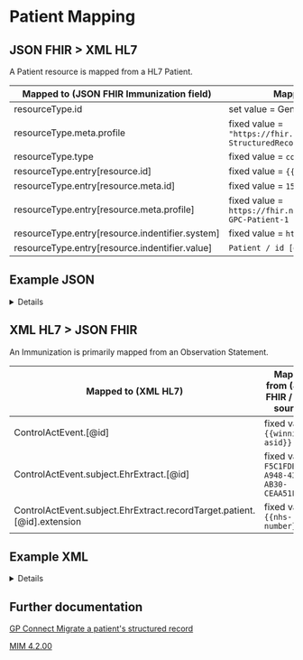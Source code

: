# Patient Mapping

## JSON FHIR > XML HL7

A Patient resource is mapped from a HL7 Patient.

| Mapped to (JSON FHIR Immunization field)        | Mapped from (XML HL7 / other source)                                                              |
|-------------------------------------------------|---------------------------------------------------------------------------------------------------|
| resourceType.id                                 | set value = Generated GUID                                                                        |
| resourceType.meta.profile                       | fixed value = `"https://fhir.nhs.uk/STU3/StructureDefinition/GPConnect-StructuredRecord-Bundle-1"`|
| resourceType.type                               | fixed value = `collection`                                                                        |
| resourceType.entry[resource.id]                 | fixed value = `{{nhs-number}}`                                                                    |
| resourceType.entry[resource.meta.id]            | fixed value = `1521806400000`                                                                     |
| resourceType.entry[resource.meta.profile]       | fixed value = `https://fhir.nhs.uk/STU3/StructureDefinition/CareConnect-GPC-Patient-1`            |
| resourceType.entry[resource.indentifier.system] | fixed value = `https://fhir.nhs.uk/Id/nhs-number`                                                 |
| resourceType.entry[resource.indentifier.value]  | `Patient / id [@extension]`                                                                       |


## Example JSON

<details>
```
{
    "resourceType": "Bundle",
    "id": "373e9ffc-827e-479d-80fa-ba5814d084b8",
    "meta": {
        "profile": [
            "https://fhir.nhs.uk/STU3/StructureDefinition/GPConnect-StructuredRecord-Bundle-1"
        ]
    },
    "type": "collection",
    "entry": [
        {
            "resource": {
                "resourceType": "Patient",
                "id": "82c11ce2-7d9f-49a7-930b-0a195e1e9775",
                "meta": {
                    "versionId": "1521806400000",
                    "profile": [
                        "https://fhir.nhs.uk/STU3/StructureDefinition/CareConnect-GPC-Patient-1"
                    ]
                },
                "identifier": [
                    {
                        "system": "https://fhir.nhs.uk/Id/nhs-number",
                        "value": "5538824210"
                    }
                ],
            }
        }
    ]
}
```
</details>


## XML HL7 > JSON FHIR

An Immunization is primarily mapped from an Observation Statement.

| Mapped to (XML HL7)                                                      | Mapped from (JSON FHIR / other source )              |
|--------------------------------------------------------------------------|------------------------------------------------------|
| ControlActEvent.[@id]                                                    | fixed value = `{{winning-asid}}`                     |
| ControlActEvent.subject.EhrExtract.[@id]                                 | fixed value = `F5C1FDBB-A948-43BB-AB30-CEAA51FC0CC0` |
| ControlActEvent.subject.EhrExtract.recordTarget.patient.[@id].extension  | fixed value = `{{nhs-number}}`                       |

## Example XML

<details>

```
<ControlActEvent classCode="CACT" moodCode="EVN">
        <author1 typeCode="AUT">
            <AgentSystemSDS classCode="AGNT">
                <agentSystemSDS classCode="DEV" determinerCode="INSTANCE">
                    <id root="1.2.826.0.1285.0.2.0.107" extension="{{winning-asid}}" />
                </agentSystemSDS>
            </AgentSystemSDS>
        </author1>
        <subject typeCode="SUBJ" contextConductionInd="false">
            <EhrExtract classCode="EXTRACT" moodCode="EVN">
                <id root="F5C1FDBB-A948-43BB-AB30-CEAA51FC0CC0" />
                <statusCode code="COMPLETE" />
                <availabilityTime value="20200101010101" />
                <recordTarget typeCode="RCT">
                    <patient classCode="PAT">
                        <id root="2.16.840.1.113883.2.1.4.1" extension="{{nhs-number}}" />
                    </patient>
                </recordTarget>
```
</details>

## Further documentation

[GP Connect Migrate a patient's structured record](https://developer.nhs.uk/apis/gpconnect-1-6-0/accessrecord_structured_development_migrate_patient_record.html)

[MIM 4.2.00](https://data.developer.nhs.uk/dms/mim/4.2.00/Index.htm) 
